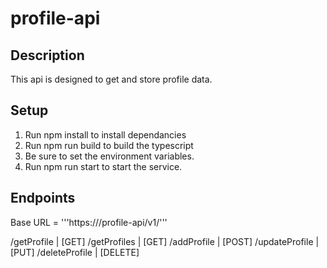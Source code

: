 # profile-api
## Description

This api is designed to get and store profile data.

## Setup

1. Run npm install to install dependancies
2. Run npm run build to build the typescript
3. Be sure to set the environment variables.
4. Run npm run start to start the service. 

## Endpoints

Base URL = '''https://<heroku link>/profile-api/v1/'''

/getProfile | [GET]
/getProfiles | [GET]
/addProfile | [POST]
/updateProfile | [PUT]
/deleteProfile | [DELETE]

